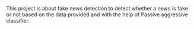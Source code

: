 This project is about fake news detection to detect whether a news is fake or not based on the data provided and with the help of Passive aggressive classifier.
